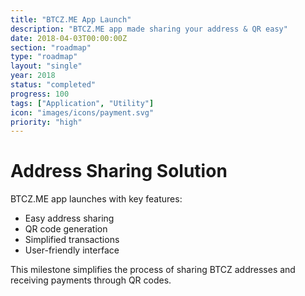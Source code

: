 ```yaml
---
title: "BTCZ.ME App Launch"
description: "BTCZ.ME app made sharing your address & QR easy"
date: 2018-04-03T00:00:00Z
section: "roadmap"
type: "roadmap"
layout: "single"
year: 2018
status: "completed"
progress: 100
tags: ["Application", "Utility"]
icon: "images/icons/payment.svg"
priority: "high"
---
```


# Address Sharing Solution

BTCZ.ME app launches with key features:
- Easy address sharing
- QR code generation
- Simplified transactions
- User-friendly interface

This milestone simplifies the process of sharing BTCZ addresses and receiving payments through QR codes.
